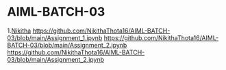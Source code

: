 # AIML-BATCH-03
1.[Nikitha](https://github.com/NikithaThota16/AIML-BATCH-03/blob/main/14_02_24.ipynb)
https://github.com/NikithaThota16/AIML-BATCH-03/blob/main/Assignment_1.ipynb
https://github.com/NikithaThota16/AIML-BATCH-03/blob/main/Assignment_2.ipynb
https://github.com/NikithaThota16/AIML-BATCH-03/blob/main/Assignment_2.ipynb


